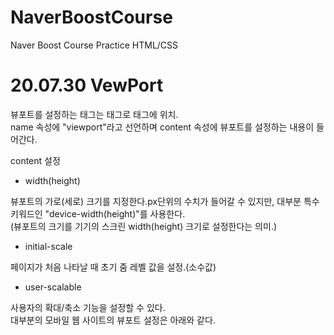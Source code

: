 # NaverBoostCourse
Naver Boost Course Practice HTML/CSS

# 20.07.30 VewPort

뷰포트를 설정하는 태그는 <meta> 태그로 <head> 태그에 위치.   
name 속성에 "viewport"라고 선언하며 content 속성에 뷰포트를 설정하는 내용이 들어간다.   
<meta name="viewport" content=" 뷰포트의 설정 값" >

content 설정

* width(height) 

뷰포트의 가로(세로) 크기를 지정한다.px단위의 수치가 들어갈 수 있지만, 대부분 특수 키워드인 "device-width(height)"를 사용한다.   
(뷰포트의 크기를 기기의 스크린 width(height) 크기로 설정한다는 의미.)   
  
* initial-scale

페이지가 처음 나타날 때 초기 줌 레벨 값을 설정.(소수값)   

* user-scalable 

사용자의 확대/축소 기능을 설정할 수 있다.   
대부분의 모바일 웹 사이트의 뷰포트 설정은 아래와 같다.   
<meta name="viewport" content="width=device-width, initial-scale=1.0">

